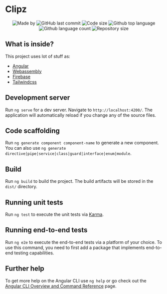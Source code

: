 # Clipz

<p align="center">
  <img alt="Made by" src="https://img.shields.io/badge/made%20by-Morpa%20-%2356BEB8">

  <img alt="GitHub last commit" src="https://img.shields.io/github/last-commit/Morpa/Clipz.svg?color=56BEB8">

  <img alt="Code size" src="https://img.shields.io/github/languages/code-size/Morpa/Clipz.svg?color=56BEB8">

  <img alt="Github top language" src="https://img.shields.io/github/languages/top/Morpa/Clipz?color=56BEB8">

  <img alt="Github language count" src="https://img.shields.io/github/languages/count/Morpa/Clipz?color=56BEB8">

  <img alt="Repository size" src="https://img.shields.io/github/repo-size/Morpa/Clipz?color=56BEB8">

</p>

## What is inside?

This project uses lot of stuff as:

- [Angular](https://angular.io/)
- [Webassembly](https://webassembly.org/)
- [Firebase](https://firebase.google.com/)
- [Tailwindcss](https://tailwindcss.com/)

## Development server

Run `ng serve` for a dev server. Navigate to `http://localhost:4200/`. The application will automatically reload if you change any of the source files.

## Code scaffolding

Run `ng generate component component-name` to generate a new component. You can also use `ng generate directive|pipe|service|class|guard|interface|enum|module`.

## Build

Run `ng build` to build the project. The build artifacts will be stored in the `dist/` directory.

## Running unit tests

Run `ng test` to execute the unit tests via [Karma](https://karma-runner.github.io).

## Running end-to-end tests

Run `ng e2e` to execute the end-to-end tests via a platform of your choice. To use this command, you need to first add a package that implements end-to-end testing capabilities.

## Further help

To get more help on the Angular CLI use `ng help` or go check out the [Angular CLI Overview and Command Reference](https://angular.io/cli) page.
